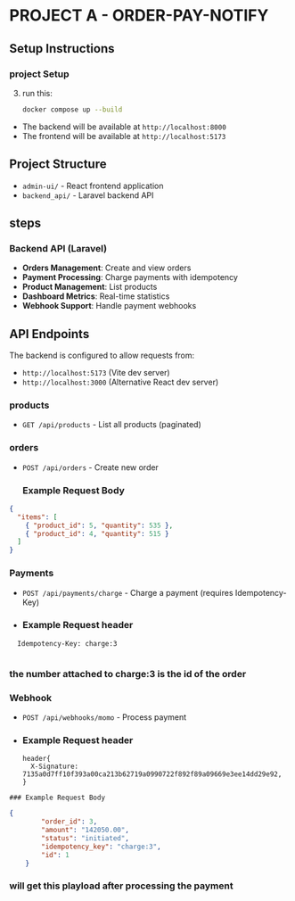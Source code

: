 # PROJECT A - ORDER-PAY-NOTIFY

## Setup Instructions

### project Setup

3. run this:
   ```bash
   docker compose up --build
   ```

- The backend will be available at `http://localhost:8000`
- The frontend will be available at `http://localhost:5173`



## Project Structure

- `admin-ui/` - React frontend application
- `backend_api/` - Laravel backend API
  

## steps

### Backend API (Laravel)
- **Orders Management**: Create and view orders
- **Payment Processing**: Charge payments with idempotency
- **Product Management**: List products
- **Dashboard Metrics**: Real-time statistics
- **Webhook Support**: Handle payment webhooks



## API Endpoints
The backend is configured to allow requests from:
- `http://localhost:5173` (Vite dev server)
- `http://localhost:3000` (Alternative React dev server)


### products
- `GET /api/products` - List all products (paginated)

### orders
- `POST /api/orders` - Create new order
  
  ### Example Request Body

```json
{
  "items": [
    { "product_id": 5, "quantity": 535 },
    { "product_id": 4, "quantity": 515 }
  ]
}

```


### Payments
- `POST /api/payments/charge` - Charge a payment (requires Idempotency-Key)

-   ### Example Request header

  ```text
    Idempotency-Key: charge:3
      
   ```

  ### the number attached to charge:3 is the id of the order




### Webhook
- `POST /api/webhooks/momo` - Process payment

-    ### Example Request header

      ```text
     header{
        X-Signature: 7135a0d7ff10f393a00ca213b62719a0990722f892f89a09669e3ee14dd29e92,
      }
      
      ```


    ### Example Request Body

```json
{
        "order_id": 3,
        "amount": "142050.00",
        "status": "initiated",
        "idempotency_key": "charge:3",
        "id": 1
    }
```

### will get this playload after processing the payment 







